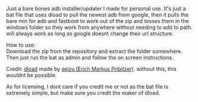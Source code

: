 Just a bare bones adb installer/updater I made for personal use. It's just a bat file that uses dload to pull the newest adb from google, then it pulls the bare min for adb and fastboot to work out of the zip and tosses them in the windows folder so they work from anywhere without needing to add to path.
will always work as long as google doesnt change their url structure.



How to use:  
Download the zip from the repository and extract the folder somewhere.  
Then just run the bat as admin and follow the on screen instructions.




Credit:
[dload](https://superuser.com/questions/529932/how-to-download-large-files-on-problematic-wifi-connections/833445#833445) made by [seizu (Erich Markus Pribitzer)](https://superuser.com/users/384998/seizu). without this, this wouldnt be possible.


As for licensing, I dont care if you credit me or not as the bat file is extremely simple, but make sure you credit the maker of dload.
